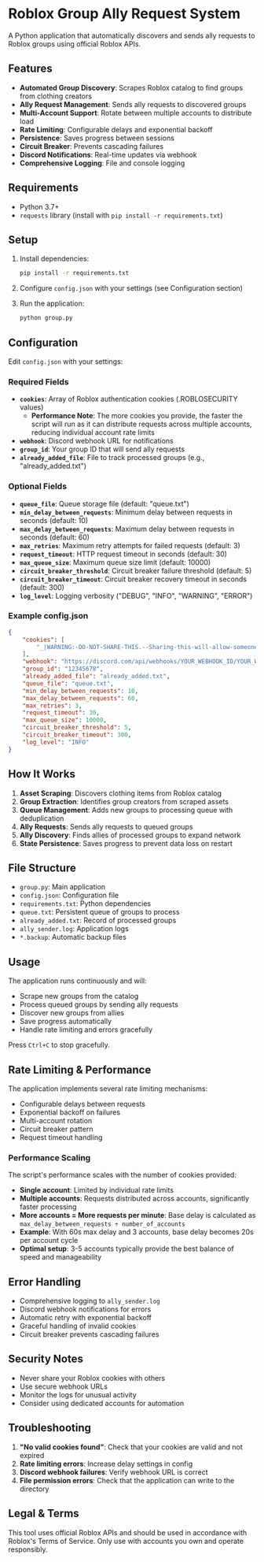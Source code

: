 # Roblox Group Ally Request System

A Python application that automatically discovers and sends ally requests to Roblox groups using official Roblox APIs.

## Features

- **Automated Group Discovery**: Scrapes Roblox catalog to find groups from clothing creators
- **Ally Request Management**: Sends ally requests to discovered groups
- **Multi-Account Support**: Rotate between multiple accounts to distribute load
- **Rate Limiting**: Configurable delays and exponential backoff
- **Persistence**: Saves progress between sessions
- **Circuit Breaker**: Prevents cascading failures
- **Discord Notifications**: Real-time updates via webhook
- **Comprehensive Logging**: File and console logging

## Requirements

- Python 3.7+
- `requests` library (install with `pip install -r requirements.txt`)

## Setup

1. Install dependencies:
   ```bash
   pip install -r requirements.txt
   ```

2. Configure `config.json` with your settings (see Configuration section)

3. Run the application:
   ```bash
   python group.py
   ```

## Configuration

Edit `config.json` with your settings:

### Required Fields

- **`cookies`**: Array of Roblox authentication cookies (.ROBLOSECURITY values)
  - **Performance Note**: The more cookies you provide, the faster the script will run as it can distribute requests across multiple accounts, reducing individual account rate limits
- **`webhook`**: Discord webhook URL for notifications
- **`group_id`**: Your group ID that will send ally requests
- **`already_added_file`**: File to track processed groups (e.g., "already_added.txt")

### Optional Fields

- **`queue_file`**: Queue storage file (default: "queue.txt")
- **`min_delay_between_requests`**: Minimum delay between requests in seconds (default: 10)
- **`max_delay_between_requests`**: Maximum delay between requests in seconds (default: 60)
- **`max_retries`**: Maximum retry attempts for failed requests (default: 3)
- **`request_timeout`**: HTTP request timeout in seconds (default: 30)
- **`max_queue_size`**: Maximum queue size limit (default: 10000)
- **`circuit_breaker_threshold`**: Circuit breaker failure threshold (default: 5)
- **`circuit_breaker_timeout`**: Circuit breaker recovery timeout in seconds (default: 300)
- **`log_level`**: Logging verbosity ("DEBUG", "INFO", "WARNING", "ERROR")

### Example config.json

```json
{
    "cookies": [
        "_|WARNING:-DO-NOT-SHARE-THIS.--Sharing-this-will-allow-someone-to-log-in-as-you-and-to-steal-your-ROBUX-and-items.|_COOKIE_VALUE_HERE"
    ],
    "webhook": "https://discord.com/api/webhooks/YOUR_WEBHOOK_ID/YOUR_WEBHOOK_TOKEN",
    "group_id": "12345678",
    "already_added_file": "already_added.txt",
    "queue_file": "queue.txt",
    "min_delay_between_requests": 10,
    "max_delay_between_requests": 60,
    "max_retries": 3,
    "request_timeout": 30,
    "max_queue_size": 10000,
    "circuit_breaker_threshold": 5,
    "circuit_breaker_timeout": 300,
    "log_level": "INFO"
}
```

## How It Works

1. **Asset Scraping**: Discovers clothing items from Roblox catalog
2. **Group Extraction**: Identifies group creators from scraped assets
3. **Queue Management**: Adds new groups to processing queue with deduplication
4. **Ally Requests**: Sends ally requests to queued groups
5. **Ally Discovery**: Finds allies of processed groups to expand network
6. **State Persistence**: Saves progress to prevent data loss on restart

## File Structure

- `group.py`: Main application
- `config.json`: Configuration file
- `requirements.txt`: Python dependencies
- `queue.txt`: Persistent queue of groups to process
- `already_added.txt`: Record of processed groups
- `ally_sender.log`: Application logs
- `*.backup`: Automatic backup files

## Usage

The application runs continuously and will:
- Scrape new groups from the catalog
- Process queued groups by sending ally requests
- Discover new groups from allies
- Save progress automatically
- Handle rate limiting and errors gracefully

Press `Ctrl+C` to stop gracefully.

## Rate Limiting & Performance

The application implements several rate limiting mechanisms:
- Configurable delays between requests
- Exponential backoff on failures
- Multi-account rotation
- Circuit breaker pattern
- Request timeout handling

### Performance Scaling
The script's performance scales with the number of cookies provided:
- **Single account**: Limited by individual rate limits
- **Multiple accounts**: Requests distributed across accounts, significantly faster processing
- **More accounts = More requests per minute**: Base delay is calculated as `max_delay_between_requests ÷ number_of_accounts`
- **Example**: With 60s max delay and 3 accounts, base delay becomes 20s per account cycle
- **Optimal setup**: 3-5 accounts typically provide the best balance of speed and manageability

## Error Handling

- Comprehensive logging to `ally_sender.log`
- Discord webhook notifications for errors
- Automatic retry with exponential backoff
- Graceful handling of invalid cookies
- Circuit breaker prevents cascading failures

## Security Notes

- Never share your Roblox cookies with others
- Use secure webhook URLs
- Monitor the logs for unusual activity
- Consider using dedicated accounts for automation

## Troubleshooting

1. **"No valid cookies found"**: Check that your cookies are valid and not expired
2. **Rate limiting errors**: Increase delay settings in config
3. **Discord webhook failures**: Verify webhook URL is correct
4. **File permission errors**: Check that the application can write to the directory

## Legal & Terms

This tool uses official Roblox APIs and should be used in accordance with Roblox's Terms of Service. Only use with accounts you own and operate responsibly.
